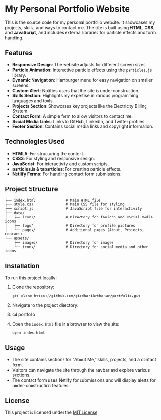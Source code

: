 # My Personal Portfolio Website

This is the source code for my personal portfolio website. It showcases my projects, skills, and ways to contact me. The site is built using **HTML**, **CSS**, and **JavaScript**, and includes external libraries for particle effects and form handling.

## Features

- **Responsive Design**: The website adjusts for different screen sizes.
- **Particle Animation**: Interactive particle effects using the `particles.js` library.
- **Dynamic Navigation**: Hamburger menu for easy navigation on smaller screens.
- **Custom Alert**: Notifies users that the site is under construction.
- **Skills Section**: Highlights my expertise in various programming languages and tools.
- **Projects Section**: Showcases key projects like the Electricity Billing System.
- **Contact Form**: A simple form to allow visitors to contact me.
- **Social Media Links**: Links to GitHub, LinkedIn, and Twitter profiles.
- **Footer Section**: Contains social media links and copyright information.

## Technologies Used

- **HTML5**: For structuring the content.
- **CSS3**: For styling and responsive design.
- **JavaScript**: For interactivity and custom scripts.
- **particles.js & tsparticles**: For creating particle effects.
- **Netlify Forms**: For handling contact form submissions.

## Project Structure
```
├── index.html              # Main HTML file
├── style.css               # Main CSS file for styling
├── script.js               # JavaScript file for interactivity
├── data/
│   ├── icons/              # Directory for favicon and social media icons
│   ├── logo/               # Directory for profile pictures
│   └── pages/              # Additional pages (About, Projects, Contact)
└── assets/
    ├── images/             # Directory for images
    └── icons/              # Directory for social media and other icons
```
## Installation

To run this project locally:

1. Clone the repository:

   ```bash
   git clone https://github.com/girdharikrthakur/portfolio.git
   ```
2. Navigate to the project directory:
3.    cd portfolio
4. Open the `index.html` file in a browser to view the site:

   ```bash
   open index.html
   ```

## Usage

- The site contains sections for "About Me," skills, projects, and a contact form.
- Visitors can navigate the site through the navbar and explore various sections.
- The contact form uses Netlify for submissions and will display alerts for under-construction features.

## License

This project is licensed under the [MIT License](LICENSE)

